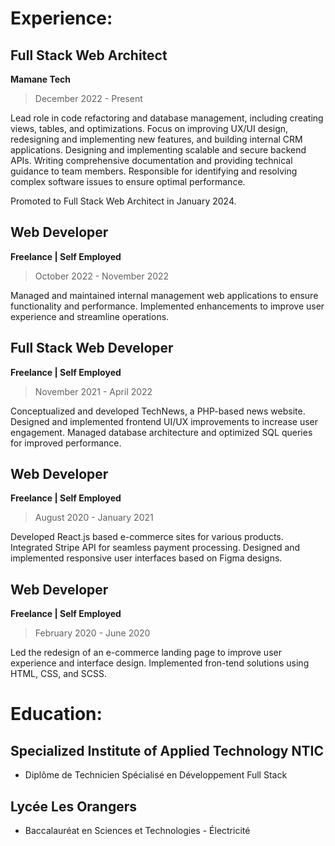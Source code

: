# Experience:


## Full Stack Web Architect
**Mamane Tech**

> December 2022 - Present

Lead role in code refactoring and database management, including creating views, tables, and optimizations.
Focus on improving UX/UI design, redesigning and implementing new features, and building internal CRM applications.
Designing and implementing scalable and secure backend APIs.
Writing comprehensive documentation and providing technical guidance to team members.
Responsible for identifying and resolving complex software issues to ensure optimal performance.

Promoted to Full Stack Web Architect in January 2024.


## Web Developer
**Freelance | Self Employed**

> October 2022 - November 2022

Managed and maintained internal management web applications to ensure functionality and performance.
Implemented enhancements to improve user experience and streamline operations.


## Full Stack Web Developer
**Freelance | Self Employed**

> November 2021 - April 2022

Conceptualized and developed TechNews, a PHP-based news website.
Designed and implemented frontend UI/UX improvements to increase user engagement.
Managed database architecture and optimized SQL queries for improved performance.


## Web Developer
**Freelance | Self Employed**

> August 2020 - January 2021

Developed React.js based e-commerce sites for various products.
Integrated Stripe API for seamless payment processing.
Designed and implemented responsive user interfaces based on Figma designs.


## Web Developer
**Freelance | Self Employed**

> February 2020 - June 2020

Led the redesign of an e-commerce landing page to improve user experience and interface design.
Implemented fron-tend solutions using HTML, CSS, and SCSS.


# Education:

## **Specialized Institute of Applied Technology NTIC**

- Diplôme de Technicien Spécialisé en Développement Full Stack

## Lycée Les Orangers 

- Baccalauréat en Sciences et Technologies - Électricité
